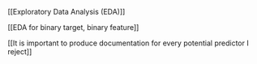 [[Exploratory Data Analysis (EDA)]]

[[EDA for binary target, binary feature]]

[[It is important to produce documentation for every potential predictor I reject]]




